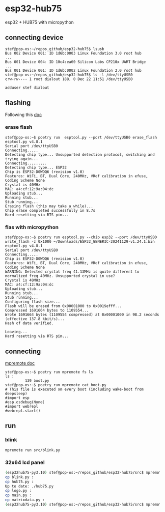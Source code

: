 # esp32-hub75
esp32 + HUB75 with micropython


## connecting device

```shell
stef@pop-os:~/repos_github/esp32-hub75$ lsusb
Bus 002 Device 001: ID 1d6b:0003 Linux Foundation 3.0 root hub
...
Bus 001 Device 004: ID 10c4:ea60 Silicon Labs CP210x UART Bridge
...
Bus 001 Device 001: ID 1d6b:0002 Linux Foundation 2.0 root hub
stef@pop-os:~/repos_github/esp32-hub75$ ls -l /dev/ttyUSB0 
crw-rw---- 1 root dialout 188, 0 Dec 22 11:51 /dev/ttyUSB0
```

```shell
adduser stef dialout
```

## flashing

Following this [doc](https://docs.micropython.org/en/latest/esp32/tutorial/intro.html)

### erase flash

```shell
stef@pop-os:~$ poetry run  esptool.py --port /dev/ttyUSB0 erase_flash
esptool.py v4.8.1
Serial port /dev/ttyUSB0
Connecting.....
Detecting chip type... Unsupported detection protocol, switching and trying again...
Connecting.........
Detecting chip type... ESP32
Chip is ESP32-D0WDQ6 (revision v1.0)
Features: WiFi, BT, Dual Core, 240MHz, VRef calibration in efuse, Coding Scheme None
Crystal is 40MHz
MAC: a4:cf:12:9a:04:dc
Uploading stub...
Running stub...
Stub running...
Erasing flash (this may take a while)...
Chip erase completed successfully in 8.7s
Hard resetting via RTS pin...
```

### flas with micropython

```shell
stef@pop-os:~$ poetry run esptool.py --chip esp32 --port /dev/ttyUSB0 write_flash -z 0x1000 ~/Downloads/ESP32_GENERIC-20241129-v1.24.1.bin
esptool.py v4.8.1
Serial port /dev/ttyUSB0
Connecting.....
Chip is ESP32-D0WDQ6 (revision v1.0)
Features: WiFi, BT, Dual Core, 240MHz, VRef calibration in efuse, Coding Scheme None
WARNING: Detected crystal freq 41.13MHz is quite different to normalized freq 40MHz. Unsupported crystal in use?
Crystal is 40MHz
MAC: a4:cf:12:9a:04:dc
Uploading stub...
Running stub...
Stub running...
Configuring flash size...
Flash will be erased from 0x00001000 to 0x0019efff...
Compressed 1691664 bytes to 1109554...
Wrote 1691664 bytes (1109554 compressed) at 0x00001000 in 98.2 seconds (effective 137.8 kbit/s)...
Hash of data verified.

Leaving...
Hard resetting via RTS pin...
```

## connecting

[mpremote doc](https://docs.micropython.org/en/latest/reference/mpremote.html)

```shell
stef@pop-os:~$ poetry run mpremote fs ls
ls :
         139 boot.py
stef@pop-os:~$ poetry run mpremote cat boot.py
# This file is executed on every boot (including wake-boot from deepsleep)
#import esp
#esp.osdebug(None)
#import webrepl
#webrepl.start()
```

## run

### blink

```shell
mpremote run src/blink.py
```

### 32x64 lcd panel

```bash
(esp32hub75-py3.10) stef@pop-os:~/repos_github/esp32-hub75/src$ mpremote cp *.py :
cp blink.py :
cp hub75.py :
Up to date: ./hub75.py
cp logo.py :
cp main.py :                            
cp matrixdata.py :
(esp32hub75-py3.10) stef@pop-os:~/repos_github/esp32-hub75/src$ mpremote run main.py
```